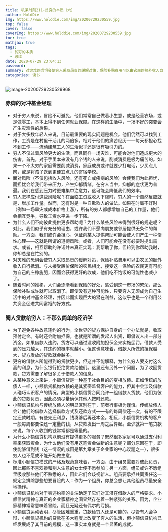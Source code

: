```yaml
---
title: 吼呆时刻211-贫穷的本质（六）
author: HoldDie
img: https://www.holddie.com/img/20200729230559.jpg
top: false
cover: false
coverImg: https://www.holddie.com/img/20200729230559.jpg
toc: true
mathjax: true
tags:
  - 贫穷的本质
  - 思维
date: 2020-07-29 23:04:13
password:
summary: 对灾难的恐惧会使穷人采取昂贵的缓解对策，保险补贴费用可以由农民的额外收入自行抵消。
categories: 读书
---
```


![image-20200729230529968](https://www.holddie.com/img/20200729230559.jpg)

### 赤脚的对冲基金经理

- 对于穷人来说，冒险不可避免，他们常常自己做着小生意，或是经营农场，或是做零工，基本上得不到任何就业保障。在这样的生活中，一场不好的突变会产生灾难性的后果。
- 对于大多数年轻人来说，目前最重要的现实问题是机会。他们仍然可以找到工作，工资是在村里干活儿的两倍多。相对于他们的痛苦经历——每天都担心找不到工作——流动建筑工人的生活似乎还是很有吸引力的。
- 穷人不仅过着风险更大的生活，而且同样一场灾难，可能会对他们造成更大的伤害。首先，对于手里本来没有几个钱的人来说，削减消费是极为痛苦的。如果一个不太穷的家庭需要削减消费，家庭成员或许就要少打电话，少买点儿肉，或是将孩子送到更便宜点儿的寄宿学校。
- 面对风险（不仅包括收入风险，还有死亡或疾病的风险）会使我们为此担忧，而担忧会给我们带来压力，产生抑郁情绪。在穷人当中，抑郁的症状更为普遍。我们在感到压力时更难集中注意力，这可能会降低我们的效率。
- 穷人怎样应付这些风险呢？在面临工资或收入下降时，穷人的一个自然反应就是，增加工作量。然而，这有时是一种自欺欺人的做法。如果在时局不好时（例如一场旱灾或成本价格上涨），所有的穷人都想增加自己的工作量，他们会相互竞争，导致工资水平进一步下降。
- 为什么人们不向彼此提供更多帮助呢？为什么某些风险未得到很好的规避呢？对此，我们似乎有充分的理由，或许我们不愿向朋友或邻居提供无条件的帮助。一方面，我们或许会担心，保证向某人提供帮助可能会使人们产生一种惰性心理——这就是所谓的道德风险。或者，人们可能会在没有必要时提出需求。或者，相互帮助的许诺并未真正实现：我帮助了你，但轮到你帮助我时，你却总是在忙别的。
- 对灾难的恐惧会使穷人采取昂贵的缓解对策，保险补贴费用可以由农民的额外收入自行抵消。与未接受廉价保险的农民相比，接受这一保险的农民更有可能为自己的庄稼施肥，因而会获得更好的收成，他们吃不饱饭的可能性也减小了。
- 随着时间的推移，人们会逐渐看到保险的好处，感受到这一市场的繁荣，那么保险补贴或许就可以取消了。即使没有这种可能性，只要穷人无须成为自己生活中的对冲基金经理，并因此而实现巨大的潜在利益，这似乎也是一个利用公共资金促进共同富裕的好方式。

### 阉人贷款给穷人：不那么简单的经济学

- 为了避免各种故意违约的行为，全世界的贷方保护自身的一个办法就是，收取预付定金。有时还会附加担保，也就是所谓的发起人出资，即倡议人出一部分资金。如果借款人违约，贷方可以通过没收附加担保金来实施惩罚。借款人受到的压力越大，其违约的概率就越小。但这也意味着，借款人所做的担保越大，贷方发放的贷款就会越多。
- 更穷的借款人所能得到的贷款更少，但这并不能解释，为什么穷人要支付这么高的利息，为什么银行拒绝贷款给他们。这里还有另外一个问题，为了收回贷款，贷方需要了解很多关于借款人的信息。
- 从某种意义上来讲，小额信贷是一种基于社会目的的变相放债。正如传统的放债人一样，小额信贷机构依赖的是其紧密监督客户的能力，但其中会涉及借款人碰巧认识客户的情况。典型的小额信贷合同允许一组借款人贷款，他们为彼此的贷款负责，因此必须尽量确保其他人按时还款。
- 小额信贷机构与传统放债人的明显区别在于，前者行事极为谨慎。传统放债人会让他们的借款人选择借款方式及还款方式——有的每周偿还一次，有的不限定还款时期。有些先还利息，钱凑够后再还本金。相反，小额信贷机构的客户一般每周都要偿还一定量的钱，从贷款发出一周之后算起。至少就第一笔贷款来说，每个人收到的钱常常都是等量的。
- 为什么小额信贷机构以前没有提供更多的服务？既然很多家庭可以通过支付利率来获取资金，为什么他们没有用这笔资金做新的生意呢？部分原因在于，即使能够借到钱（这一情况的成因是第九章关于企业家的中心议题之一），很多穷人也不愿或不能开始做生意。
- 标准小额信贷模式的严格及规范意味着，一方面，由于组员需要对彼此负责，因此那些不喜欢掺和别人生意的女士便不愿参加；另一方面，组员或许不愿组里吸收那些他们不熟悉的人，因此它们会歧视新人。组员要承担共同责任这一规定会排除那些想要冒险的人：作为一个组员，你总会想让其他组员尽量安全地操作。
- 小额信贷机构对于零违约率的关注确定了它们对其潜在借款人的严格要求。小额信贷精神与真正的企业家精神之间显然存在着一种紧张的关系。因为，企业家精神常常意味着冒险，而且无疑还有偶尔的亏损。
- 小额信贷运动表明，尽管困难重重，贷款给穷人还是可能的。尽管有人会争辩，小额信贷机构的贷款在多大程度上改变了穷人的生活，但小额信贷机构已经发展成了其目前的规模，这一事实本身就是一个显著的成就。